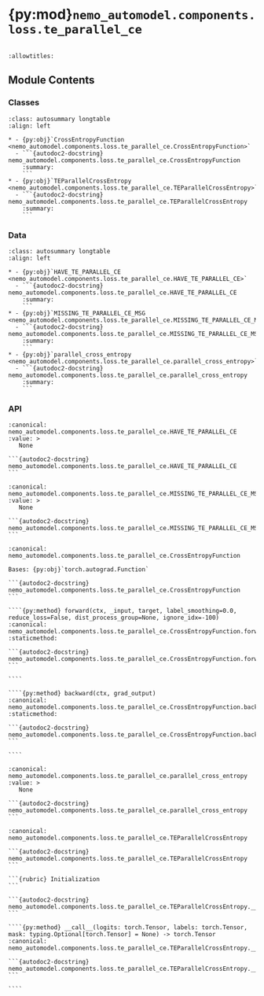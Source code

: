 # {py:mod}`nemo_automodel.components.loss.te_parallel_ce`

```{py:module} nemo_automodel.components.loss.te_parallel_ce
```

```{autodoc2-docstring} nemo_automodel.components.loss.te_parallel_ce
:allowtitles:
```

## Module Contents

### Classes

````{list-table}
:class: autosummary longtable
:align: left

* - {py:obj}`CrossEntropyFunction <nemo_automodel.components.loss.te_parallel_ce.CrossEntropyFunction>`
  - ```{autodoc2-docstring} nemo_automodel.components.loss.te_parallel_ce.CrossEntropyFunction
    :summary:
    ```
* - {py:obj}`TEParallelCrossEntropy <nemo_automodel.components.loss.te_parallel_ce.TEParallelCrossEntropy>`
  - ```{autodoc2-docstring} nemo_automodel.components.loss.te_parallel_ce.TEParallelCrossEntropy
    :summary:
    ```
````

### Data

````{list-table}
:class: autosummary longtable
:align: left

* - {py:obj}`HAVE_TE_PARALLEL_CE <nemo_automodel.components.loss.te_parallel_ce.HAVE_TE_PARALLEL_CE>`
  - ```{autodoc2-docstring} nemo_automodel.components.loss.te_parallel_ce.HAVE_TE_PARALLEL_CE
    :summary:
    ```
* - {py:obj}`MISSING_TE_PARALLEL_CE_MSG <nemo_automodel.components.loss.te_parallel_ce.MISSING_TE_PARALLEL_CE_MSG>`
  - ```{autodoc2-docstring} nemo_automodel.components.loss.te_parallel_ce.MISSING_TE_PARALLEL_CE_MSG
    :summary:
    ```
* - {py:obj}`parallel_cross_entropy <nemo_automodel.components.loss.te_parallel_ce.parallel_cross_entropy>`
  - ```{autodoc2-docstring} nemo_automodel.components.loss.te_parallel_ce.parallel_cross_entropy
    :summary:
    ```
````

### API

````{py:data} HAVE_TE_PARALLEL_CE
:canonical: nemo_automodel.components.loss.te_parallel_ce.HAVE_TE_PARALLEL_CE
:value: >
   None

```{autodoc2-docstring} nemo_automodel.components.loss.te_parallel_ce.HAVE_TE_PARALLEL_CE
```

````

````{py:data} MISSING_TE_PARALLEL_CE_MSG
:canonical: nemo_automodel.components.loss.te_parallel_ce.MISSING_TE_PARALLEL_CE_MSG
:value: >
   None

```{autodoc2-docstring} nemo_automodel.components.loss.te_parallel_ce.MISSING_TE_PARALLEL_CE_MSG
```

````

`````{py:class} CrossEntropyFunction
:canonical: nemo_automodel.components.loss.te_parallel_ce.CrossEntropyFunction

Bases: {py:obj}`torch.autograd.Function`

```{autodoc2-docstring} nemo_automodel.components.loss.te_parallel_ce.CrossEntropyFunction
```

````{py:method} forward(ctx, _input, target, label_smoothing=0.0, reduce_loss=False, dist_process_group=None, ignore_idx=-100)
:canonical: nemo_automodel.components.loss.te_parallel_ce.CrossEntropyFunction.forward
:staticmethod:

```{autodoc2-docstring} nemo_automodel.components.loss.te_parallel_ce.CrossEntropyFunction.forward
```

````

````{py:method} backward(ctx, grad_output)
:canonical: nemo_automodel.components.loss.te_parallel_ce.CrossEntropyFunction.backward
:staticmethod:

```{autodoc2-docstring} nemo_automodel.components.loss.te_parallel_ce.CrossEntropyFunction.backward
```

````

`````

````{py:data} parallel_cross_entropy
:canonical: nemo_automodel.components.loss.te_parallel_ce.parallel_cross_entropy
:value: >
   None

```{autodoc2-docstring} nemo_automodel.components.loss.te_parallel_ce.parallel_cross_entropy
```

````

`````{py:class} TEParallelCrossEntropy(ignore_index: int = -100, reduction: str = 'sum', tp_group: typing.Optional[torch.distributed.ProcessGroup] = None)
:canonical: nemo_automodel.components.loss.te_parallel_ce.TEParallelCrossEntropy

```{autodoc2-docstring} nemo_automodel.components.loss.te_parallel_ce.TEParallelCrossEntropy
```

```{rubric} Initialization
```

```{autodoc2-docstring} nemo_automodel.components.loss.te_parallel_ce.TEParallelCrossEntropy.__init__
```

````{py:method} __call__(logits: torch.Tensor, labels: torch.Tensor, mask: typing.Optional[torch.Tensor] = None) -> torch.Tensor
:canonical: nemo_automodel.components.loss.te_parallel_ce.TEParallelCrossEntropy.__call__

```{autodoc2-docstring} nemo_automodel.components.loss.te_parallel_ce.TEParallelCrossEntropy.__call__
```

````

`````
